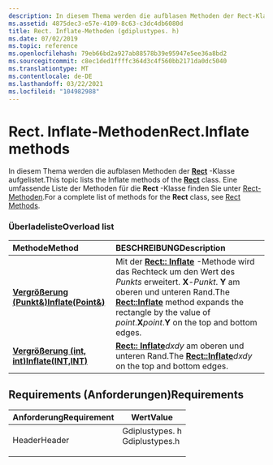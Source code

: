 ```yaml
---
description: In diesem Thema werden die aufblasen Methoden der Rect-Klasse aufgelistet. Eine umfassende Liste der Methoden für die Rect-Klasse finden Sie unter Rect-Methoden.
ms.assetid: 4875dec3-e57e-4109-8c63-c3dc4db6080d
title: Rect. Inflate-Methoden (gdiplustypes. h)
ms.date: 07/02/2019
ms.topic: reference
ms.openlocfilehash: 79eb66bd2a927ab88578b39e95947e5ee36a8bd2
ms.sourcegitcommit: c8ec1ded1ffffc364d3c4f560bb2171da0dc5040
ms.translationtype: MT
ms.contentlocale: de-DE
ms.lasthandoff: 03/22/2021
ms.locfileid: "104982988"
---
```

# <a name="rectinflate-methods"></a><span data-ttu-id="a3134-104">Rect. Inflate-Methoden</span><span class="sxs-lookup"><span data-stu-id="a3134-104">Rect.Inflate methods</span></span>

<span data-ttu-id="a3134-105">In diesem Thema werden die aufblasen Methoden der [**Rect**](/windows/win32/api/gdiplustypes/nl-gdiplustypes-rect) -Klasse aufgelistet.</span><span class="sxs-lookup"><span data-stu-id="a3134-105">This topic lists the Inflate methods of the [**Rect**](/windows/win32/api/gdiplustypes/nl-gdiplustypes-rect) class.</span></span> <span data-ttu-id="a3134-106">Eine umfassende Liste der Methoden für die **Rect** -Klasse finden Sie unter [Rect-Methoden](-gdiplus-class-rect-methods.md).</span><span class="sxs-lookup"><span data-stu-id="a3134-106">For a complete list of methods for the **Rect** class, see [Rect Methods](-gdiplus-class-rect-methods.md).</span></span>

### <a name="overload-list"></a><span data-ttu-id="a3134-107">Überladeliste</span><span class="sxs-lookup"><span data-stu-id="a3134-107">Overload list</span></span>



| <span data-ttu-id="a3134-108">Methode</span><span class="sxs-lookup"><span data-stu-id="a3134-108">Method</span></span>                                                         | <span data-ttu-id="a3134-109">BESCHREIBUNG</span><span class="sxs-lookup"><span data-stu-id="a3134-109">Description</span></span>                                                                                                                                                                     |
|:---------------------------------------------------------------|:--------------------------------------------------------------------------------------------------------------------------------------------------------------------------------|
| <span data-ttu-id="a3134-110">[**Vergrößerung (Punkt&)**](/windows/win32/api/gdiplustypes/nf-gdiplustypes-rect-inflate(inconstpoint_))</span><span class="sxs-lookup"><span data-stu-id="a3134-110">[**Inflate(Point&)**](/windows/win32/api/gdiplustypes/nf-gdiplustypes-rect-inflate(inconstpoint_))</span></span>  | <span data-ttu-id="a3134-111">Mit der [**Rect:: Inflate**](/windows/win32/api/gdiplustypes/nf-gdiplustypes-rect-inflate(inconstpoint_)) -Methode wird das Rechteck um den Wert des *Punkts* erweitert. **X**-_Punkt_. **Y** am oberen und unteren Rand.</span><span class="sxs-lookup"><span data-stu-id="a3134-111">The [**Rect::Inflate**](/windows/win32/api/gdiplustypes/nf-gdiplustypes-rect-inflate(inconstpoint_)) method expands the rectangle by the value of *point*.**X**_point_.**Y** on the top and bottom edges.</span></span><br/> |
| <span data-ttu-id="a3134-112">[**Vergrößerung (int, int)**](/previous-versions//ms534982(v=vs.85))</span><span class="sxs-lookup"><span data-stu-id="a3134-112">[**Inflate(INT,INT)**](/previous-versions//ms534982(v=vs.85))</span></span> | <span data-ttu-id="a3134-113">[**Rect:: Inflate**](/previous-versions//ms534982(v=vs.85))*dxdy* am oberen und unteren Rand.</span><span class="sxs-lookup"><span data-stu-id="a3134-113">The [**Rect::Inflate**](/previous-versions//ms534982(v=vs.85))*dxdy* on the top and bottom edges.</span></span><br/>                                                                   |



## <a name="requirements"></a><span data-ttu-id="a3134-114">Requirements (Anforderungen)</span><span class="sxs-lookup"><span data-stu-id="a3134-114">Requirements</span></span>



| <span data-ttu-id="a3134-115">Anforderung</span><span class="sxs-lookup"><span data-stu-id="a3134-115">Requirement</span></span> | <span data-ttu-id="a3134-116">Wert</span><span class="sxs-lookup"><span data-stu-id="a3134-116">Value</span></span> |
|-------------------|-------------------------------------------------------------------------------------------|
| <span data-ttu-id="a3134-117">Header</span><span class="sxs-lookup"><span data-stu-id="a3134-117">Header</span></span><br/> | <dl> <span data-ttu-id="a3134-118"><dt>Gdiplustypes. h</dt></span><span class="sxs-lookup"><span data-stu-id="a3134-118"><dt>Gdiplustypes.h</dt></span></span> </dl> |



 

 
